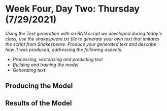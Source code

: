 # Week Four, Day Two: Thursday (7/29/2021)
*Using the Text generation with an RNN script we developed during today's class, use the shakespeare.txt file to generate your own text that imitates the script from Shakespeare. Produce your generated text and describe how it was produced, addressing the following aspects.*
- *Processing, vectorizing and predicting text*
- *Building and training the model*
- *Generating text* 

## Producing the Model

## Results of the Model

